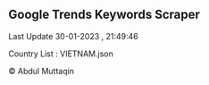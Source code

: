 

## Google Trends Keywords Scraper 
 
Last Update 30-01-2023 , 21:49:46

Country List :
VIETNAM.json



© Abdul Muttaqin 
